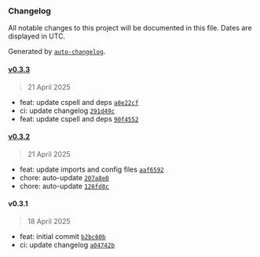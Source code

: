 ### Changelog

All notable changes to this project will be documented in this file. Dates are displayed in UTC.

Generated by [`auto-changelog`](https://github.com/CookPete/auto-changelog).

#### [v0.3.3](https://github.com/datr-tech/parcel-model-schemas-common-fields/compare/v0.3.2...v0.3.3)

> 21 April 2025

- feat: update cspell and deps [`a8e22cf`](https://github.com/datr-tech/parcel-model-schemas-common-fields/commit/a8e22cf8bf7f5e193b34b13efb19d0cc30e72fab)
- ci: update changelog [`291d49c`](https://github.com/datr-tech/parcel-model-schemas-common-fields/commit/291d49c9cda0a9d37fec77ea1997ff28995c2d7d)
- feat: update cspell and deps [`90f4552`](https://github.com/datr-tech/parcel-model-schemas-common-fields/commit/90f4552328afc211a0e42e5d08e1ffadbd3e9291)

#### [v0.3.2](https://github.com/datr-tech/parcel-model-schemas-common-fields/compare/v0.3.1...v0.3.2)

> 21 April 2025

- feat: update imports and config files [`aaf6592`](https://github.com/datr-tech/parcel-model-schemas-common-fields/commit/aaf65929e79167d12082d6a6632682f6e836658a)
- chore: auto-update [`207a8e0`](https://github.com/datr-tech/parcel-model-schemas-common-fields/commit/207a8e0586f7d4e0f6f091e0f70195007523e731)
- chore: auto-update [`126fd8c`](https://github.com/datr-tech/parcel-model-schemas-common-fields/commit/126fd8ce6f817ff01b3b05e882143f2a9eb6904a)

#### v0.3.1

> 18 April 2025

- feat: initial commit [`b2bc60b`](https://github.com/datr-tech/parcel-model-schemas-common-fields/commit/b2bc60b158c23fee468d543b80e826f455082bfc)
- ci: update changelog [`a04742b`](https://github.com/datr-tech/parcel-model-schemas-common-fields/commit/a04742b03717b2882377cb9207d500a67c709505)
